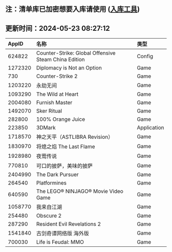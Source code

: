 ## 注：清单库已加密想要入库请使用 ([入库工具](https://github.com/BlankTMing/ManifestAutoUpdate/releases))

## 更新时间：2024-05-23 08:27:12
| AppID | 名称 | 类型  |
| :-------------------- | :----------------------------- | :----------- |
| 624822 | Counter-Strike: Global Offensive Steam China Edition| Config |
| 1272320 | Diplomacy is Not an Option| Game |
| 730 | Counter-Strike 2| Game |
| 1203220 | 永劫无间| Game |
| 1093290 | The Wild at Heart| Game |
| 2004080 | Furnish Master| Game |
| 1492070 | Sker Ritual| Game |
| 282800 | 100% Orange Juice| Game |
| 223850 | 3DMark| Application |
| 1718570 | 神之天平（ASTLIBRA Revision）| Game |
| 1830970 | 将熄之焰 The Last Flame| Game |
| 1928980 | 夜莺传说| Game |
| 770810 | 可口的披萨，美味的披萨| Game |
| 2404990 | The Dark Pursuer| Game |
| 264540 | Platformines| Game |
| 640590 | The LEGO® NINJAGO® Movie Video Game| Game |
| 1058770 | 我来自江湖| Game |
| 254480 | Obscure 2| Game |
| 287290 | Resident Evil Revelations 2| Game |
| 1541840 | 古剑奇谭网络版 海外版| Game |
| 700030 | Life is Feudal: MMO| Game |
